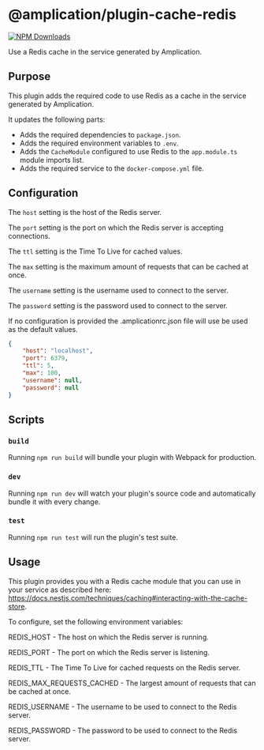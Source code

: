 # @amplication/plugin-cache-redis

[![NPM Downloads](https://img.shields.io/npm/dt/@amplication/plugin-auth-basic)](https://www.npmjs.com/package/@amplication/plugin-auth-basic)

Use a Redis cache in the service generated by Amplication.

## Purpose

This plugin adds the required code to use Redis as a cache in the service generated by Amplication.

It updates the following parts:
- Adds the required dependencies to `package.json`.
- Adds the required environment variables to `.env`.
- Adds the `CacheModule` configured to use Redis to the `app.module.ts` module imports list.
- Adds the required service to the `docker-compose.yml` file.

## Configuration

The `host` setting is the host of the Redis server. 

The `port` setting is the port on which the Redis server is accepting connections.

The `ttl` setting is the Time To Live for cached values.

The `max` setting is the maximum amount of requests that can be cached at once.

The `username` setting is the username used to connect to the server.

The `password` setting is the password used to connect to the server.

If no configuration is provided the .amplicationrc.json file will use be used as the default values.

```json
{
    "host": "localhost",
    "port": 6379,
    "ttl": 5,
    "max": 100,
    "username": null,
    "password": null
}
```

## Scripts

### `build`

Running `npm run build` will bundle your plugin with Webpack for production.

### `dev`

Running `npm run dev` will watch your plugin's source code and automatically bundle it with every change.

### `test`

Running `npm run test` will run the plugin's test suite.

## Usage

This plugin provides you with a Redis cache module that you can use in your service as described here: https://docs.nestjs.com/techniques/caching#interacting-with-the-cache-store.

To configure, set the following environment variables:

REDIS_HOST - The host on which the Redis server is running.

REDIS_PORT - The port on which the Redis server is listening.

REDIS_TTL - The Time To Live for cached requests on the Redis server.

REDIS_MAX_REQUESTS_CACHED - The largest amount of requests that can be cached at once.

REDIS_USERNAME - The username to be used to connect to the Redis server.

REDIS_PASSWORD - The password to be used to connect to the Redis server.
